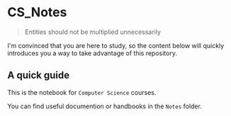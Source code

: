 # CS_Notes
> Entities should not be multiplied unnecessarily

I'm convinced that you are here to study, so the content below will quickly introduces you a way to take advantage of this repository.

## A quick guide
This is the notebook for `Computer Science` courses.

You can find useful documention or handbooks in the `Notes` folder.
